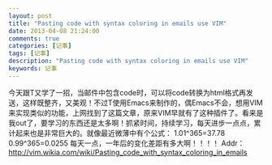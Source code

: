 ```yaml
---
layout: post
title: "Pasting code with syntax coloring in emails use VIM"
date: 2013-04-08 21:24:00 
comments: true
categories: [记事]
tags: [记事]
description: "Pasting code with syntax coloring in emails use VIM"
keywords: 记事
---
```


  今天跟T又学了一招，当邮件中包含code时，可以将code转换为html格式再发送，这样既整齐，又美观！不过T使用Emacs来制作的，偶Emacs不会，想用VIM来实现类似的功能，上网找到了这篇文章，原来VIM早就有了这种插件了。看来是我out了，要学习的东西还是太多啊！抓紧时间，持续学习，每天进步一点点，累计起来也是非常巨大的。就像最近微薄中有个公式：
 1.01^365=37.78
0.99^365=0.0255
  每天一点，一年后的变化差距有多大啊！！！！
  Addr：http://vim.wikia.com/wiki/Pasting_code_with_syntax_coloring_in_emails

